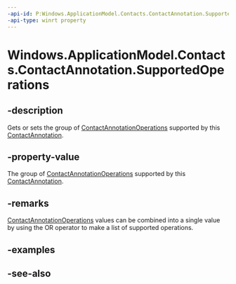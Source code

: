 ----api-id: P:Windows.ApplicationModel.Contacts.ContactAnnotation.SupportedOperations
-api-type: winrt property
---<!-- Property syntaxpublic Windows.ApplicationModel.Contacts.ContactAnnotationOperations SupportedOperations { get;  set; }--># Windows.ApplicationModel.Contacts.ContactAnnotation.SupportedOperations## -descriptionGets or sets the group of [ContactAnnotationOperations](contactannotationoperations.md) supported by this [ContactAnnotation](contactannotation.md).## -property-valueThe group of [ContactAnnotationOperations](contactannotationoperations.md) supported by this [ContactAnnotation](contactannotation.md).## -remarks[ContactAnnotationOperations](contactannotationoperations.md) values can be combined into a single value by using the OR operator to make a list of supported operations.## -examples## -see-also
